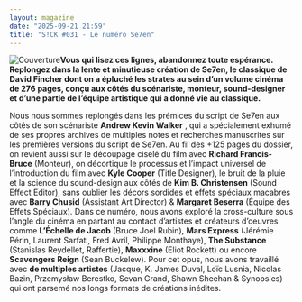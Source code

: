```yaml
---
layout: magazine
date: "2025-09-21 21:59"
title: "S!CK #031 - Le numéro Se7en"
---
```

![Couverture](/img/sick-31.png)**Vous qui lisez ces lignes, abandonnez toute espérance. Replongez dans la lente et minutieuse création de Se7en, le classique de David Fincher dont on a épluché les strates au sein d’un volume cinéma de 276 pages, conçu aux côtés du scénariste, monteur, sound-designer et d’une partie de l’équipe artistique qui a donné vie au classique.** 

Nous nous sommes replongés dans les prémices du script de Se7en aux côtés de son scénariste **Andrew Kevin Walker** , qui a spécialement exhumé de ses propres archives de multiples notes et recherches manuscrites sur les premières versions du script de Se7en. Au fil des +125 pages du dossier, on revient aussi sur le découpage ciselé du film avec **Richard Francis-Bruce**  (Monteur), on décortique le processus et l’impact universel de l’introduction du film avec **Kyle Cooper**  (Title Designer), le bruit de la pluie et la science du sound-design aux côtés de **Kim B. Christensen**  (Sound Effect Editor), sans oublier les décors sordides et effets spéciaux macabres avec **Barry Chusid**  (Assistant Art Director) & **Margaret Beserra**  (Équipe des Effets Spéciaux). Dans ce numéro, nous avons exploré la cross-culture sous l’angle du cinéma en partant au contact d’artistes et créateurs d’oeuvres comme **L’Échelle de Jacob**  (Bruce Joel Rubin), **Mars Express**  (Jérémie Périn, Laurent Sarfati, Fred Avril, Philippe Monthaye), **The Substance**  (Stanislas Reydellet, Raffertie), **Maxxxine**  (Eliot Rockett) ou encore **Scavengers Reign**  (Sean Buckelew). Pour cet opus, nous avons travaillé avec **de multiples artistes**  (Jacque, K. James Duval, Loïc Lusnia, Nicolas Bazin, Przemysław Berestko, Sevan Grand, Shawn Sheehan & Synopsies) qui ont parsemé nos longs formats de créations inédites.
